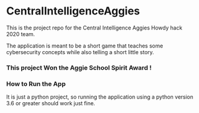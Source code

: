 # CentralIntelligenceAggies
This is the project repo for the Central Intelligence Aggies Howdy hack 2020 team. 

The application is meant to be a short game that teaches some cybersecurity concepts
while also telling a short little story. 

### This project Won the Aggie School Spirit Award !

### How to Run the App
It is just a python project, so running the application using
a python version 3.6 or greater should work just fine. 

